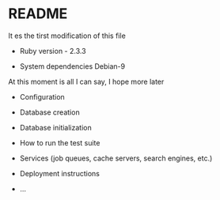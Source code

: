 # README


It es the tirst modification of this file

* Ruby version - 2.3.3

* System dependencies   Debian-9

At this moment is all I can say, I hope more later

* Configuration

* Database creation

* Database initialization

* How to run the test suite

* Services (job queues, cache servers, search engines, etc.)

* Deployment instructions

* ...
